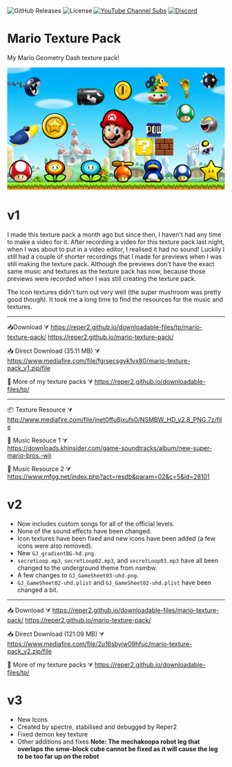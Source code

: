 ![GitHub Releases](https://img.shields.io/github/v/release/Reper2/mario-texture-pack?include_prereleases&sort=semver)
![License](https://img.shields.io/github/license/Reper2/mario-texture-pack)
[![YouTube Channel Subs](https://img.shields.io/youtube/channel/subscribers/UCofCDfLjs_TkiC-p0-k_9XA?color=%23FF6969&label=Reper2%20%5BGD%5D&logo=youtube&logoColor=%23FF0000&style=flat)](https://www.youtube.com/channel/UCofCDfLjs_TkiC-p0-k_9XA)
[![Discord](https://img.shields.io/discord/771861170256085023?color=%237289DA&label=Official%20Server&logo=discord)](https://discord.gg/JGEjfm5Gn4)

# Mario Texture Pack
My Mario Geometry Dash texture pack!

<img src="metaimg.png">

# v1
I made this texture pack a month ago but since then, I haven't had any time to make a video for it. After recording a video for this texture pack last night, when I was about to put in a video editor, I realised it had no sound! Luckily I still had a couple of shorter recordings that I made for previews when I was still making the texture pack. Although the previews don't have the exact same music and textures as the texture pack has now, because those previews were recorded when I was still creating the texture pack.

The icon textures didn't turn out very well (the super mushroom was pretty good though). It took me a long time to find the resources for the music and textures.

-----------------------------------------------------------------------------------------------------------------------

📥Download ⮛
https://reper2.github.io/downloadable-files/tp/mario-texture-pack/
https://reper2.github.io/mario-texture-pack/

📥 Direct Download (35.11 MB) ⮛
https://www.mediafire.com/file/fgrsecsgyk1vx80/mario-texture-pack_v1.zip/file

👀 More of my texture packs ⮛
https://reper2.github.io/downloadable-files/tp/

------------------------------------------------------------------------------------------------------------------------

📦 Texture Resource ⮛<br>
http://www.mediafire.com/file/jnet0ffu8jxufs0/NSMBW_HD_v2.8_PNG.7z/file

🎵 Music Resouce 1 ⮛<br>
https://downloads.khinsider.com/game-soundtracks/album/new-super-mario-bros.-wii

🎵 Music Resource 2 ⮛<br>
https://www.mfgg.net/index.php?act=resdb&param=02&c=5&id=28101

# v2
* Now includes custom songs for all of the official levels.
* None of the sound effects have been changed.
* Icon textures have been fixed and new icons have been added (a few icons were also removed).
* New `GJ_gradientBG-hd.png`.
* `secretLoop.mp3`, `secretLoop02.mp3`, and `secretLoop03.mp3` have all been changed to the underground theme from nsmbw.
* A few changes to `GJ_GameSheet03-uhd.png`.
* `GJ_GameSheet02-uhd.plist` and `GJ_GameSheet02-uhd.plist` have been changed a bit.

-----------------------------------------------------------------------------------------------------------------------

📥 Download ⮛
https://reper2.github.io/downloadable-files/mario-texture-pack/
https://reper2.github.io/mario-texture-pack/

📥 Direct Download (121.09 MB) ⮛
https://www.mediafire.com/file/2u16sbyjw09hfuc/mario-texture-pack_v2.zip/file

👀 More of my texture packs ⮛
https://reper2.github.io/downloadable-files/tp/

# v3
* New Icons
* Created by spectre, stabilised and debugged by Reper2
* Fixed demon key texture
* Other additions and fixes
**Note: The mechakoopa robot leg that overlaps the smw-block cube __cannot__ be fixed as it will cause the leg to be too far up on the robot**
